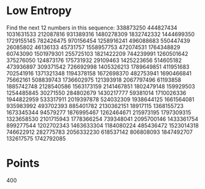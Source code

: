 # Low Entropy
Find the next 12 numbers in this sequence:
338873250 444827434 1031631533 212087816 931389316 1480278309 1832742332 1444699350 1729155145 782426475 970156454 1258916241 496088683 550447439 26085802 46136133 45731757 1558957753 472074531 1764348829 60743090 1501979301 255725103 1821422209 744239991 1260501642 375276050 124873176 175731932 29109463 1425223656 514605182 473936897 309371542 726692998 1405326213 1789649851 411951683 702541916 1371321348 1194378158 1672698370 482753941 1690466841 75662161 508839743 1736602975 121393918 2067797496 61193858 1885742748 2128540586 1563173159 2141467851 1802479148 159929503 1254485845 30271550 284802679 1430217777 59381014 1710026336 1944822959 533317911 2019397878 524032309 1938644125 1661564081 935983992 493702393 885401782 2130362151 18917115 1368155723 1673345344 94579277 1876995467 1262464671 215973195 1797309315 1323658530 2101715943 1778366254 739348041 2095700146 1433361754 899277544 1202702343 1463633304 1184080224 485436472 1523014318 746622912 282775783 2056332230 618537142 806808093 1847492707 132617575 1742792085

# Points
400
